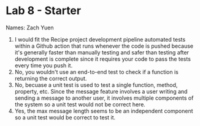 # Lab 8 - Starter
Names: Zach Yuen  
1) I would fit the Recipe project development pipeline automated tests within a Github action that runs whenever the code is pushed because it's generally faster than manually testing and safer than testing after development is complete since it requires your code to pass the tests every time you push it.  
2) No, you wouldn't use an end-to-end test to check if a function is returning the correct output.  
3) No, becuase a unit test is used to test a single function, method, property, etc. Since the message feature involves a user writing and sending a message to another user, it involves multiple components of the system so a unit test would not be correct here.  
4) Yes, the max message length seems to be an independent component so a unit test would be correct to test it.  